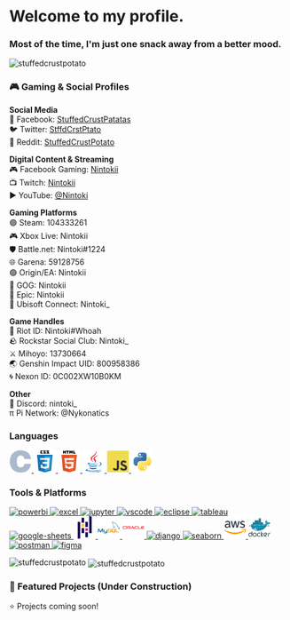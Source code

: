<h1 align="left">Welcome to my profile.</h1>
<h3 align="left">Most of the time, I'm just one snack away from a better mood.</h3>

<p align="left"> <img src="https://komarev.com/ghpvc/?username=stuffedcrustpotato&label=Profile%20views&color=0e75b6&style=flat" alt="stuffedcrustpotato" /> </p>

<!-- Gaming & Social Profiles Section - Static -->
<h3 align="left">🎮 Gaming & Social Profiles</h3>
<p align="left">
<strong>Social Media</strong><br>
📘 Facebook: <a href="https://facebook.com/StuffedCrustPatatas">StuffedCrustPatatas</a><br>
🐦 Twitter: <a href="https://twitter.com/StffdCrstPtato">StffdCrstPtato</a><br>
👾 Reddit: <a href="https://reddit.com/user/StuffedCrustPotato">StuffedCrustPotato</a>
</p>

<p align="left">
<strong>Digital Content & Streaming</strong><br>
🎮 Facebook Gaming: <a href="https://fb.gg/Nintokii">Nintokii</a><br>
📺 Twitch: <a href="https://twitch.tv/Nintokii">Nintokii</a><br>
▶️ YouTube: <a href="https://youtube.com/@Nintoki">@Nintoki</a>
</p>

<p align="left">
<strong>Gaming Platforms</strong><br>
🟣 Steam: 104333261<br>
🎮 Xbox Live: Nintokii<br>
🛡️ Battle.net: Nintoki#1224<br>
🌐 Garena: 59128756<br>
🟢 Origin/EA: Nintokii<br>
🧩 GOG: Nintokii<br>
🔵 Epic: Nintokii<br>
🔶 Ubisoft Connect: Nintoki_
</p>

<p align="left">
<strong>Game Handles</strong><br>
💎 Riot ID: Nintoki#Whoah<br>
🪨 Rockstar Social Club: Nintoki_<br>
⚔️ Mihoyo: 13730664<br>
🌏 Genshin Impact UID: 800958386<br>
🌀 Nexon ID: 0C002XW10B0KM
</p>

<p align="left">
<strong>Other</strong><br>
💬 Discord: nintoki_<br>
π Pi Network: @Nykonatics
</p>

<h3 align="left">Languages</h3>
<p align="left">
  <a href="https://www.cprogramming.com/" target="_blank" rel="noreferrer"> 
    <img src="https://raw.githubusercontent.com/devicons/devicon/master/icons/c/c-original.svg" alt="c" width="40" height="40"/> 
  </a>
  <a href="https://www.w3schools.com/css/" target="_blank" rel="noreferrer"> 
    <img src="https://raw.githubusercontent.com/devicons/devicon/master/icons/css3/css3-original-wordmark.svg" alt="css3" width="40" height="40"/> 
  </a>
  <a href="https://www.w3.org/html/" target="_blank" rel="noreferrer"> 
    <img src="https://raw.githubusercontent.com/devicons/devicon/master/icons/html5/html5-original-wordmark.svg" alt="html5" width="40" height="40"/> 
  </a>
  <a href="https://www.java.com" target="_blank" rel="noreferrer"> 
    <img src="https://raw.githubusercontent.com/devicons/devicon/master/icons/java/java-original.svg" alt="java" width="40" height="40"/> 
  </a>
  <a href="https://developer.mozilla.org/en-US/docs/Web/JavaScript" target="_blank" rel="noreferrer"> 
    <img src="https://raw.githubusercontent.com/devicons/devicon/master/icons/javascript/javascript-original.svg" alt="javascript" width="40" height="40"/> 
  </a>
  <a href="https://www.python.org" target="_blank" rel="noreferrer"> 
    <img src="https://raw.githubusercontent.com/devicons/devicon/master/icons/python/python-original.svg" alt="python" width="40" height="40"/> 
  </a>
</p>

<h3 align="left">Tools & Platforms</h3>
<p align="left">

  <!-- New Tools -->
  <a href="https://powerbi.microsoft.com/" target="_blank" rel="noreferrer"> 
    <img src="https://upload.wikimedia.org/wikipedia/commons/c/cf/New_Power_BI_Logo.svg" alt="powerbi" width="40" height="40"/> 
  </a>
  <a href="https://www.microsoft.com/en-us/microsoft-365/excel" target="_blank" rel="noreferrer"> 
    <img src="https://upload.wikimedia.org/wikipedia/commons/3/34/Microsoft_Office_Excel_%282019%E2%80%93present%29.svg" alt="excel" width="40" height="40"/> 
  </a>
  <a href="https://jupyter.org/" target="_blank" rel="noreferrer"> 
    <img src="https://upload.wikimedia.org/wikipedia/commons/3/38/Jupyter_logo.svg" alt="jupyter" width="40" height="40"/> 
  </a>
  <a href="https://code.visualstudio.com/" target="_blank" rel="noreferrer"> 
    <img src="https://upload.wikimedia.org/wikipedia/commons/9/9a/Visual_Studio_Code_1.35_icon.svg" alt="vscode" width="40" height="40"/> 
  </a>
  <a href="https://www.eclipse.org/" target="_blank" rel="noreferrer"> 
    <img src="https://upload.wikimedia.org/wikipedia/commons/c/cf/Eclipse-SVG.svg" alt="eclipse" width="40" height="40"/> 
  </a>
  <a href="https://www.tableau.com/" target="_blank" rel="noreferrer"> 
    <img src="https://logos-world.net/wp-content/uploads/2021/10/Tableau-Logo.png" alt="tableau" width="40" height="40"/> 
  </a>
  <a href="https://www.google.com/sheets/about/" target="_blank" rel="noreferrer"> 
    <img src="https://upload.wikimedia.org/wikipedia/commons/3/30/Google_Sheets_logo_%282014-2020%29.svg" alt="google-sheets" width="40" height="40"/> 
  </a>
  
  <!-- Existing Tools -->
  <a href="https://pandas.pydata.org/" target="_blank" rel="noreferrer"> 
    <img src="https://raw.githubusercontent.com/devicons/devicon/2ae2a900d2f041da66e950e4d48052658d850630/icons/pandas/pandas-original.svg" alt="pandas" width="40" height="40"/> 
  </a>
  <a href="https://www.mysql.com/" target="_blank" rel="noreferrer"> 
    <img src="https://raw.githubusercontent.com/devicons/devicon/master/icons/mysql/mysql-original-wordmark.svg" alt="mysql" width="40" height="40"/> 
  </a>
  <a href="https://www.oracle.com/" target="_blank" rel="noreferrer"> 
    <img src="https://raw.githubusercontent.com/devicons/devicon/master/icons/oracle/oracle-original.svg" alt="oracle" width="40" height="40"/> 
  </a>
  <a href="https://www.djangoproject.com/" target="_blank" rel="noreferrer"> 
    <img src="https://cdn.worldvectorlogo.com/logos/django.svg" alt="django" width="40" height="40"/> 
  </a>
  <a href="https://seaborn.pydata.org/" target="_blank" rel="noreferrer"> 
    <img src="https://seaborn.pydata.org/_images/logo-mark-lightbg.svg" alt="seaborn" width="40" height="40"/> 
  </a>
  <a href="https://aws.amazon.com" target="_blank" rel="noreferrer"> 
    <img src="https://raw.githubusercontent.com/devicons/devicon/master/icons/amazonwebservices/amazonwebservices-original-wordmark.svg" alt="aws" width="40" height="40"/> 
  </a>
  <a href="https://www.docker.com/" target="_blank" rel="noreferrer"> 
    <img src="https://raw.githubusercontent.com/devicons/devicon/master/icons/docker/docker-original-wordmark.svg" alt="docker" width="40" height="40"/> 
  </a>
  <a href="https://postman.com" target="_blank" rel="noreferrer"> 
    <img src="https://www.vectorlogo.zone/logos/getpostman/getpostman-icon.svg" alt="postman" width="40" height="40"/> 
  </a>
  <a href="https://www.figma.com/" target="_blank" rel="noreferrer"> 
    <img src="https://www.vectorlogo.zone/logos/figma/figma-icon.svg" alt="figma" width="40" height="40"/> 
  </a>
</p>

<p><img align="left" src="https://github-readme-stats.vercel.app/api/top-langs?username=stuffedcrustpotato&show_icons=true&locale=en&layout=compact" alt="stuffedcrustpotato" /></p>

<p>&nbsp;<img align="center" src="https://github-readme-stats.vercel.app/api?username=stuffedcrustpotato&show_icons=true&locale=en" alt="stuffedcrustpotato" /></p>


<!-- Featured Projects Section - Static -->
<h3 align="left">🚀 Featured Projects (Under Construction)</h3>
<p align="left">
⭐ Projects coming soon!<!-- Currently building:
</p>

<!-- HIDDEN PROJECT CARDS (REMOVE COMMENT TAGS TO SHOW) -->
<!--
<div align="left">
  <a href="https://github.com/stuffedcrustpotato/Data-Analytics-Dashboard">
    <img src="https://github-readme-stats.vercel.app/api/pin/?username=stuffedcrustpotato&repo=Data-Analytics-Dashboard&theme=radical" alt="Data Analytics Dashboard" width="45%">
  </a>
  <a href="https://github.com/stuffedcrustpotato/Workforce-Optimization">
    <img src="https://github-readme-stats.vercel.app/api/pin/?username=stuffedcrustpotato&repo=Workforce-Optimization&theme=radical" alt="Workforce Optimization" width="45%">
  </a>
  <a href="https://github.com/stuffedcrustpotato/Resource-Planner-Tool">
    <img src="https://github-readme-stats.vercel.app/api/pin/?username=stuffedcrustpotato&repo=Resource-Planner-Tool&theme=radical" alt="Resource Planner" width="45%">
  </a>
  <a href="https://github.com/stuffedcrustpotato/PowerBI-Reports">
    <img src="https://github-readme-stats.vercel.app/api/pin/?username=stuffedcrustpotato&repo=PowerBI-Reports&theme=radical" alt="PowerBI Reports" width="45%">
  </a>
</div>
-->

<!-- <h4 align="left">Planned Projects</h4>
<ul align="left">
  <li><a href="https://github.com/stuffedcrustpotato/Sales-Forecast"><b>Sales Forecast Model</b></a> - Time-series forecasting for retail (Python, ARIMA, Prophet)</li>
  <li><a href="https://github.com/stuffedcrustpotato/HR-Analytics"><b>HR Analytics Dashboard</b></a> - Employee performance visualization (Power BI, SQL)</li>
  <li><a href="https://github.com/stuffedcrustpotato/Inventory-Optimization"><b>Inventory Optimization</b></a> - Stock level prediction system (Machine Learning, Python)</li>
</ul>
-->
